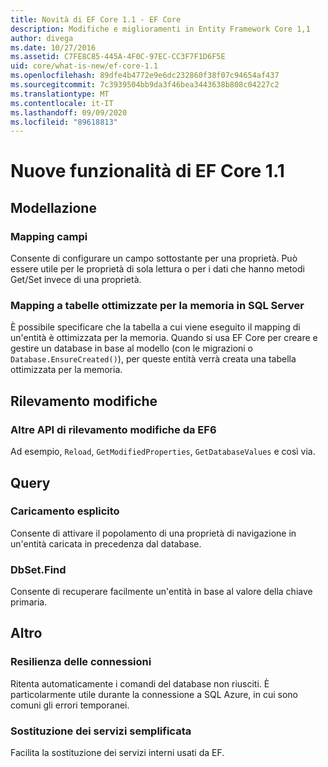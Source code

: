 ```yaml
---
title: Novità di EF Core 1.1 - EF Core
description: Modifiche e miglioramenti in Entity Framework Core 1,1
author: divega
ms.date: 10/27/2016
ms.assetid: C7FE8C85-445A-4F0C-97EC-CC3F7F1D6F5E
uid: core/what-is-new/ef-core-1.1
ms.openlocfilehash: 89dfe4b4772e9e6dc232860f38f07c94654af437
ms.sourcegitcommit: 7c3939504bb9da3f46bea3443638b808c04227c2
ms.translationtype: MT
ms.contentlocale: it-IT
ms.lasthandoff: 09/09/2020
ms.locfileid: "89618813"
---
```

# <a name="new-features-in-ef-core-11"></a>Nuove funzionalità di EF Core 1.1

## <a name="modeling"></a>Modellazione

### <a name="field-mapping"></a>Mapping campi

Consente di configurare un campo sottostante per una proprietà. Può essere utile per le proprietà di sola lettura o per i dati che hanno metodi Get/Set invece di una proprietà.

### <a name="mapping-to-memory-optimized-tables-in-sql-server"></a>Mapping a tabelle ottimizzate per la memoria in SQL Server

È possibile specificare che la tabella a cui viene eseguito il mapping di un'entità è ottimizzata per la memoria. Quando si usa EF Core per creare e gestire un database in base al modello (con le migrazioni o `Database.EnsureCreated()`), per queste entità verrà creata una tabella ottimizzata per la memoria.

## <a name="change-tracking"></a>Rilevamento modifiche

### <a name="additional-change-tracking-apis-from-ef6"></a>Altre API di rilevamento modifiche da EF6

Ad esempio, `Reload`, `GetModifiedProperties`, `GetDatabaseValues` e così via.

## <a name="query"></a>Query

### <a name="explicit-loading"></a>Caricamento esplicito

Consente di attivare il popolamento di una proprietà di navigazione in un'entità caricata in precedenza dal database.

### <a name="dbsetfind"></a>DbSet.Find

Consente di recuperare facilmente un'entità in base al valore della chiave primaria.

## <a name="other"></a>Altro

### <a name="connection-resiliency"></a>Resilienza delle connessioni

Ritenta automaticamente i comandi del database non riusciti. È particolarmente utile durante la connessione a SQL Azure, in cui sono comuni gli errori temporanei.

### <a name="simplified-service-replacement"></a>Sostituzione dei servizi semplificata

Facilita la sostituzione dei servizi interni usati da EF.
